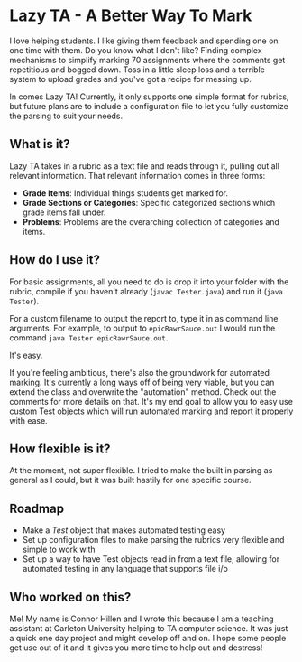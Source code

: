 # Lazy TA - A Better Way To Mark #

I love helping students. I like giving them feedback and spending one on one time
with them. Do you know what I don't like? Finding complex mechanisms to simplify
marking 70 assignments where the comments get repetitious and bogged down. Toss 
in a little sleep loss and a terrible system to upload grades and you've got a recipe
for messing up. 

In comes Lazy TA! Currently, it only supports one simple format for rubrics, but
future plans are to include a configuration file to let you fully customize the
parsing to suit your needs. 

## What is it? ##

Lazy TA takes in a rubric as a text file and reads through it, pulling out all
relevant information. That relevant information comes in three forms:

* **Grade Items**: Individual things students get marked for.
* **Grade Sections or Categories**: Specific categorized sections which grade items fall under.
* **Problems**: Problems are the overarching collection of categories and items.

## How do I use it? ##

For basic assignments, all you need to do is drop it into your folder with the rubric,
compile if you haven't already (`javac Tester.java`) and run it (`java Tester`).

For a custom filename to output the report to, type it in as command line arguments.
For example, to output to `epicRawrSauce.out` I would run the command `java Tester epicRawrSauce.out`.

It's easy.

If you're feeling ambitious, there's also the groundwork for automated marking. 
It's currently a long ways off of being very viable, but you can extend the class
and overwrite the "automation" method. Check out the comments for more details on
that. It's my end goal to allow you to easy use custom Test objects which will run
automated marking and report it properly with ease. 

## How flexible is it? ##

At the moment, not super flexible. I tried to make the built in parsing as 
general as I could, but it was built hastily for one specific course. 

## Roadmap ##

* Make a *Test* object that makes automated testing easy
* Set up configuration files to make parsing the rubrics very flexible and simple
  to work with
* Set up a way to have Test objects read in from a text file, allowing for automated
  testing in any language that supports file i/o
  
## Who worked on this? ##

Me! My name is Connor Hillen and I wrote this because I am a teaching assistant 
at Carleton University helping to TA computer science. It was just a quick one day 
project and might develop off and on. I hope some people get use out of it and it 
gives you more time to help out and destress!
